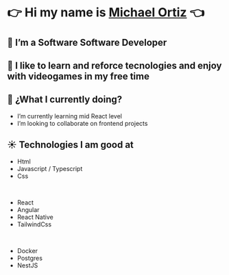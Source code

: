 # 👉 Hi my name is [Michael Ortiz](https://github.com/Sebastiamg) 👈

## 🤠 I’m a Software Software Developer
## 🤫 I like to learn and reforce tecnologies and enjoy with videogames in my free time
## 🌚 ¿What I currently doing?
- I’m currently learning mid React level
- I’m looking to collaborate on frontend projects
## ☀️ Technologies I am good at
- Html
- Javascript / Typescript
- Css

<br />

- React
- Angular
- React Native
- TailwindCss

<br />

- Docker
- Postgres
- NestJS
